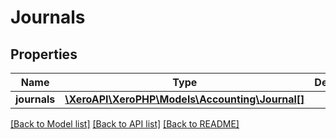 # Journals

## Properties
Name | Type | Description | Notes
------------ | ------------- | ------------- | -------------
**journals** | [**\XeroAPI\XeroPHP\Models\Accounting\Journal[]**](Journal.md) |  | [optional] 

[[Back to Model list]](../README.md#documentation-for-models) [[Back to API list]](../README.md#documentation-for-api-endpoints) [[Back to README]](../README.md)


